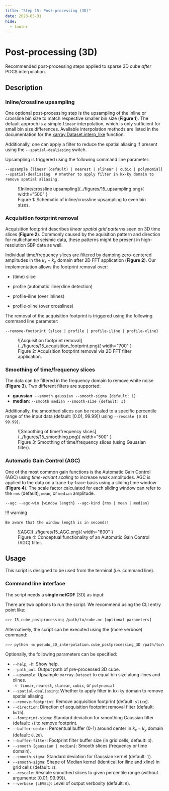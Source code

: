 ```yaml
---
title: "Step 15: Post-processing (3D)"
date: 2023-05-31
hide:
  - footer
---
```


# Post-processing (3D)

Recommended post-processing steps applied to sparse 3D cube _after_ POCS interpolation.

## Description

### Inline/crossline upsampling

One optional post-processing step is the upsampling of the inline or crossline bin size to match respective smaller bin size (**Figure 1**). The default approch is a simple `linear` interpolation, which is only sufficient for small bin size differences. Available interpolation methods are listed in the documentation for the [xarray.Dataset.interp_like](https://docs.xarray.dev/en/stable/generated/xarray.Dataset.interp_like.html) function. 

Additionally, one can apply a filter to reduce the spatial aliasing if present using the `--spatial-dealiasing` switch.

Upsampling is triggered using the following command line parameter:

```
--upsample {linear (default) | nearest | slinear | cubic | polynomial}
--spatial-dealiasing  # Whether to apply filter in kx-ky domain to remove spatial aliasing.
```

<figure markdown>
![Inline/crossline upsampling](../figures/15_upsampling.png){ width="500" }
    <figcaption>Figure 1: Schematic of inline/crossline upsampling to even bin sizes.</figcaption>
</figure>

### Acquisition footprint removal

Acquisition footprint describes _linear spatial grid patterns_ seen on 3D time slices (**Figure 2**). Commonly caused by the aquisition pattern and direction for multichannel seismic data, these patterns might be present in high-resolution SBP data as well.

Individual time/frequency slices are filtered by damping zero-centered amplitudes in the $k_x-k_y$ domain after 2D FFT application (**Figure 2**). Our implementation allows the footprint removal over:

- (time) slice

- profile (automatic iline/xline detection)

- profile-iline (over inlines)

- profile-xline (over crosslines)

The removal of the acquisition footprint is triggered using the following command line parameter:

```
--remove-footprint {slice | profile | profile-iline | profile-xline}
```

<figure markdown>
![Acquisition footprint removal](../figures/15_acquisition_footprint.png){ width="700" }
    <figcaption>Figure 2: Acquisition footprint removal via 2D FFT filter application.</figcaption>
</figure>

### Smoothing of time/frequency slices

The data can be filtered in the frequency domain to remove white noise (**Figure 3**). Two different filters are supported:

- **gaussian**: `--smooth gaussian --smooth-sigma {default: 1}`
- **median**: `--smooth median --smooth-size {default: 3}`

Additionally, the smoothed slices can be rescaled to a specific percentile range of the input data (default: [0.01, 99.99]) using `--rescale {0.01 99.99}`.

<figure markdown>
![Smoothing of time/frequency slices](../figures/15_smoothing.png){ width="500" }
    <figcaption>Figure 3: Smoothing of time/frequency slices (using Gaussian filter).</figcaption>
</figure>

### Automatic Gain Control (AGC)

One of the most common gain functions is the Automatic Gain Control (AGC) using _time-variant scaling_ to increase weak amplitudes. AGC is applied to the data on a trace-by-trace basis using a sliding time window (**Figure 4**). The scale factor calculated for each sliding window can refer to the `rms` (default), `mean`, or `median` amplitude.

```
--agc --agc-win {window length} --agc-kind {rms | mean | median}
```

!!! warning

    Be aware that the window length is in seconds!

<figure markdown>
![AGC](../figures/15_AGC.png){ width="600" }
    <figcaption>Figure 4: Conceptual functionality of an Automatic Gain Control (AGC) filter.</figcaption>
</figure>

## Usage

This script is designed to be used from the terminal (i.e. command line).

### Command line interface

The script needs a **single netCDF** (3D) as input:

There are two options to run the script. We recommend using the CLI entry point like:

```bash
>>> 15_cube_postprocessing /path/to/cube.nc [optional parameters]
```

Alternatively, the script can be executed using the (more verbose) command:

```bash
>>> python -m pseudo_3D_interpolation.cube_postprocessing_3D /path/to/cube.nc [optional parameters]
```

Optionally, the following parameters can be specified:

- `--help`, `-h`: Show help.
- `--path_out`: Output path of pre-processed 3D cube.
- `--upsample`: Upsample `xarray.Dataset` to equal bin size along ilines and xlines.
     - `linear`, `nearest`, `slinear`, `cubic`, or `polynomial`
- `--spatial-dealiasing`: Whether to apply filter in kx-ky domain to remove spatial aliasing.
- `--remove-footprint`: Remove acquisition footprint (default: `slice`).
- `--direction`: Direction of acquisition footprint removal filter (default: `both`).
- `--footprint-sigma`: Standard deviation for smoothing Gaussian filter (default: `7`) to remove footprint.
- `--buffer-center`: Percentual buffer (0-1) around center in $k_x-k_y$ domain (default: `0.20`).
- `--buffer-filter`: Footprint filter buffer size (in grid cells, default: `3`).
- `--smooth {gaussian | median}`: Smooth slices (frequency or time domain).
- `--smooth-sigma`: Standard deviation for Gaussian kernel (default: `1`).
- `--smooth-sigma`: Shape of Median kernel (identical for iline and xline) in grid cells (default: `3`).
- `--rescale`: Rescale smoothed slices to given percentile range (without arguments: [0.01, 99.99]).
- `--verbose {LEVEL}`: Level of output verbosity (default: `0`).
